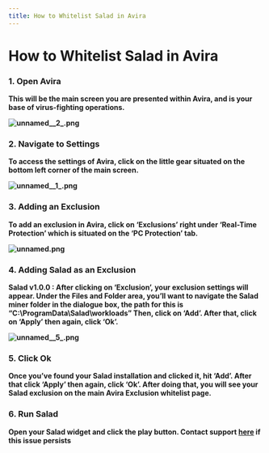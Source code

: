 ```yaml
---
title: How to Whitelist Salad in Avira
---
```


# How to Whitelist Salad in Avira

### 1. Open Avira

**This will be the main screen you are presented within Avira, and is your base of virus-fighting operations.**

**![unnamed__2_.png](https://s3.amazonaws.com/helpscout.net/docs/assets/615b47bfca9e0011a4434693/images/619e6a33d3efbe495c3b25bf/img-406-1637771528-1451849619.png)**

### 2. Navigate to Settings

**To access the settings of Avira, click on the little gear situated on the bottom left corner of the main screen.**

**![unnamed__1_.png](https://s3.amazonaws.com/helpscout.net/docs/assets/615b47bfca9e0011a4434693/images/619e6a339ccf62287e5f9a48/img-406-1637771529-1264588438.png)**

### 3. Adding an Exclusion

**To add an exclusion in Avira, click on ‘Exclusions’ right under ‘Real-Time Protection’ which is situated on the ‘PC
Protection’ tab.**

**![unnamed.png](https://s3.amazonaws.com/helpscout.net/docs/assets/615b47bfca9e0011a4434693/images/619e6a339ccf62287e5f9a49/img-406-1637771530-307041178.png)**

### 4. Adding Salad as an Exclusion

**Salad v1.0.0 : After clicking on ‘Exclusion’, your exclusion settings will appear. Under the Files and Folder area,
you’ll want to navigate the Salad miner folder in the dialogue box, the path for this is
“C:\\ProgramData\\Salad\\workloads” Then, click on ‘Add’. After that, click on ‘Apply’ then again, click ‘Ok’.**

**![unnamed__5_.png](https://s3.amazonaws.com/helpscout.net/docs/assets/615b47bfca9e0011a4434693/images/619e6a3364e42a671b63a1cb/img-406-1637771531-2051698805.png)**

### 5. Click Ok

**Once you’ve found your Salad installation and clicked it, hit ‘Add’. After that click ‘Apply’ then again, click ‘Ok’.
After doing that, you will see your Salad exclusion on the main Avira Exclusion whitelist page.**

### 6. Run Salad

**Open your Salad widget and click the play button. Contact support
[here](https://support.salad.io/hc/en-us/requests/new) if this issue persists**
